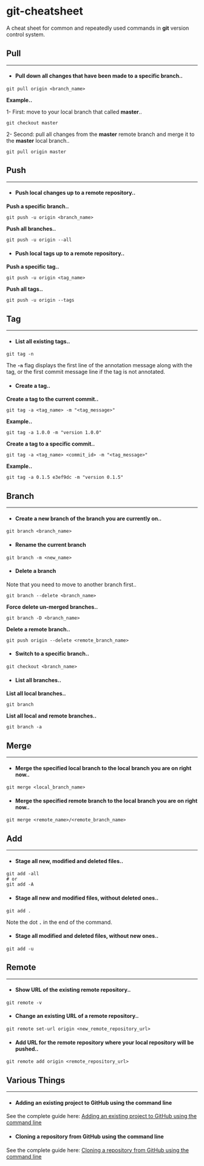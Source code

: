 # git-cheatsheet
A cheat sheet for common and repeatedly used commands in **git** version control system.

## Pull
---

- #### Pull down all changes that have been made to a specific branch..

```
git pull origin <branch_name>
```

**Example..**

1- First: move to your local branch that called **master**..

```
git checkout master
```

2- Second: pull all changes from the **master** remote branch and merge it to the **master** local branch..

```
git pull origin master
```

## Push
---

- #### Push local changes up to a remote repository..

**Push a specific branch..**

```
git push -u origin <branch_name>
```

**Push all branches..**

```
git push -u origin --all
```

- #### Push local tags up to a remote repository..

**Push a specific tag..**

```
git push -u origin <tag_name>
```

**Push all tags..**

```
git push -u origin --tags
```

## Tag
---

- #### List all existing tags..

```
git tag -n
```
The **`-n`** flag displays the first line of the annotation message along with the tag, or the first commit message line if the tag is not annotated.

- #### Create a tag..

**Create a tag to the current commit..**

```
git tag -a <tag_name> -m "<tag_message>"
```

**Example..**

```
git tag -a 1.0.0 -m "version 1.0.0"
```

**Create a tag to a specific commit..**

```
git tag -a <tag_name> <commit_id> -m "<tag_message>"
```

**Example..**

```
git tag -a 0.1.5 e3ef9dc -m "version 0.1.5"
```

## Branch
---

- #### Create a new branch of the branch you are currently on..

```
git branch <branch_name>
```


- #### Rename the current branch
```
git branch -m <new_name>
```

- #### Delete a branch

Note that you need to move to another branch first..

```
git branch --delete <branch_name>
```

**Force delete un-merged branches..**

```
git branch -D <branch_name>
```

**Delete a remote branch..**

```
git push origin --delete <remote_branch_name>
```


- #### Switch to a specific branch..

```
git checkout <branch_name>
```

- #### List all branches..

**List all local branches..**

```
git branch
```

**List all local and remote branches..**

```
git branch -a
```

## Merge
---

- #### Merge the specified local branch to the local branch you are on right now..

```
git merge <local_branch_name>
```

- #### Merge the specified remote branch to the local branch you are on right now..

```
git merge <remote_name>/<remote_branch_name>
```

## Add
---

- #### Stage all new, modified and deleted files..

```
git add -all
# or
git add -A
```

- #### Stage all new and modified files, without deleted ones..

```
git add .
```
Note the dot **`.`** in the end of the command.

- #### Stage all modified and deleted files, without new ones..

```
git add -u
```

## Remote
---

- #### Show URL of the existing remote repository..

```
git remote -v
```

- #### Change an existing URL of a remote repository..

```
git remote set-url origin <new_remote_repository_url>
```

- #### Add URL for the remote repository where your local repository will be pushed..

```
git remote add origin <remote_repository_url>
```

## Various Things
---

- #### Adding an existing project to GitHub using the command line
See the complete guide here: [Adding an existing project to GitHub using the command line](https://help.github.com/articles/adding-an-existing-project-to-github-using-the-command-line/)


- #### Cloning a repository from GitHub using the command line
See the complete guide here: [Cloning a repository from GitHub using the command line](https://help.github.com/articles/cloning-a-repository)
